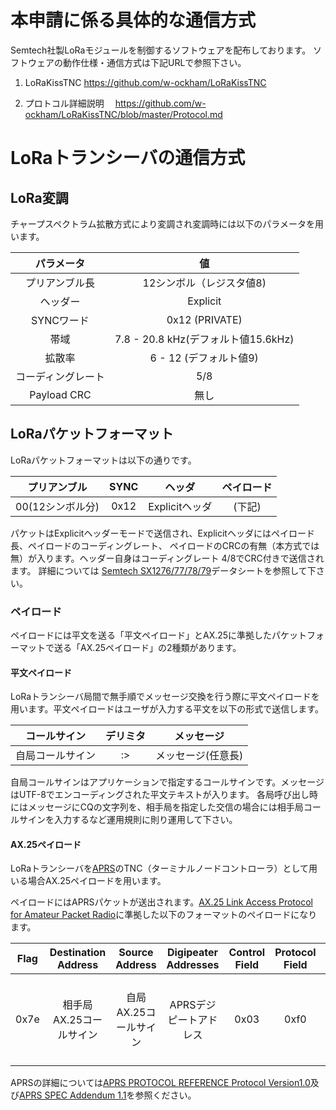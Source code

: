 # 本申請に係る具体的な通信方式

Semtech社製LoRaモジュールを制御するソフトウェアを配布しております。
ソフトウェアの動作仕様・通信方式は下記URLで参照下さい。

1. LoRaKissTNC
https://github.com/w-ockham/LoRaKissTNC

1. プロトコル詳細説明　
https://github.com/w-ockham/LoRaKissTNC/blob/master/Protocol.md

# LoRaトランシーバの通信方式

## LoRa変調
チャープスペクトラム拡散方式により変調され変調時には以下のパラメータを用います。

| パラメータ | 値 |
|:---------:|:---:|
|プリアンブル長| 12シンボル（レジスタ値8) |
|ヘッダー| Explicit |
|SYNCワード|0x12 (PRIVATE) |
|帯域 | 7.8 - 20.8 kHz(デフォルト値15.6kHz) |
|拡散率| 6 - 12 (デフォルト値9) |
|コーディングレート| 5/8 |
|Payload CRC| 無し |

## LoRaパケットフォーマット
LoRaパケットフォーマットは以下の通りです。

| プリアンブル | SYNC | ヘッダ | ペイロード |
|:-----------:|:----:|:-----:|:---------:|
| 00(12シンボル分)| 0x12 |Explicitヘッダ| (下記) |

パケットはExplicitヘッダーモードで送信され、Explicitヘッダにはペイロード長、ペイロードのコーディングレート、
ペイロードのCRCの有無（本方式では無）が入ります。ヘッダー自身はコーディングレート 4/8でCRC付きで送信されます。
詳細については [Semtech SX1276/77/78/79](http://www.semtech.com/apps/product.php?pn=SX1276)データシートを参照して下さい。

### ペイロード
ペイロードには平文を送る「平文ペイロード」とAX.25に準拠したパケットフォーマットで送る「AX.25ペイロード」の2種類があります。

#### 平文ペイロード
LoRaトランシーバ局間で無手順でメッセージ交換を行う際に平文ペイロードを用います。平文ペイロードはユーザが入力する平文を以下の形式で送信します。

|コールサイン|デリミタ|メッセージ|
|:---------:|:-----:|:--------:|
|自局コールサイン| :> | メッセージ(任意長)|

自局コールサインはアプリケーションで指定するコールサインです。メッセージはUTF-8でエンコーディングされた平文テキストが入ります。
各局呼び出し時にはメッセージにCQの文字列を、相手局を指定した交信の場合には相手局コールサインを入力するなど運用規則に則り運用して下さい。

#### AX.25ペイロード
LoRaトランシーバを[APRS](http://www.aprs.org/doc/APRS101.PDF)のTNC（ターミナルノードコントローラ）として用いる場合AX.25ペイロードを用います。

ペイロードにはAPRSパケットが送出されます。[AX.25 Link Access Protocol for Amateur Packet Radio](https://www.tapr.org/pdf/AX25.2.2.pdf)に準拠した以下のフォーマットのペイロードになります。

|Flag| Destination Address | Source Address| Digipeater Addresses|Control Field|Protocol Field| Information Field|FCS|Flag|
|:--:|:-------------------:|:-------------:|:-------------------:|:-----------:|:------------:|:----------------:|:-:|:--:|
| 0x7e | 相手局AX.25コールサイン | 自局AX.25コールサイン| APRSデジピートアドレス| 0x03 | 0xf0 |任意長データ | フレームチェックシーケンス(2byte)|0x7e|

APRSの詳細については[APRS PROTOCOL REFERENCE Protocol Version1.0](http://www.aprs.org/doc/APRS101.PDF)及び[APRS SPEC Addendum 1.1](http://www.aprs.org/aprs11.html)を参照ください。

